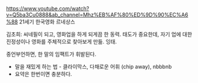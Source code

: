 https://www.youtube.com/watch?v=Q5ba3Cu0888&ab_channel=Mhz%EB%AF%80%ED%9D%90%EC%A6%88
21세기 한국영화 르네상스

김초희: 씨네필이 되고, 영화업을 하게 되게끔 한 동력. 태도가 중요한데, 자기 업에 대한 진정성이나 영화를 주체적으로 찾아보게 만듦. 잉태.


중언부언하면, 한 말의 임팩트가 휘발된다. 
- 말을 재밌게 하는 법 - 클라이막스, 다채로운 어휘 (chip away), nbbbnb
- 요약은 한번이면 충분하다. 